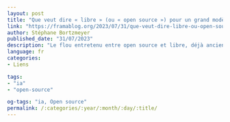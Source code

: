 ```yaml
---
layout: post
title: "Que veut dire « libre » (ou « open source ») pour un grand modèle de langage ?"
link: "https://framablog.org/2023/07/31/que-veut-dire-libre-ou-open-source-pour-un-grand-modele-de-langage"
author: Stéphane Bortzmeyer
published_date: "31/07/2023"
description: "Le flou entretenu entre open source et libre, déjà ancien et persistant dans l’industrie des technologies de l’information, revêt une nouvelle importance maintenant que les entreprises se lancent dans la course aux IA… Explications, décantation et clarification par Stéphane Bortzmeyer, auquel nous ouvrons bien volontiers nos colonnes."
language: fr
categories:
- Liens

tags:
- "ia"
- "open-source"

og-tags: "ia, Open source"
permalink: /:categories/:year/:month/:day/:title/
---
```

